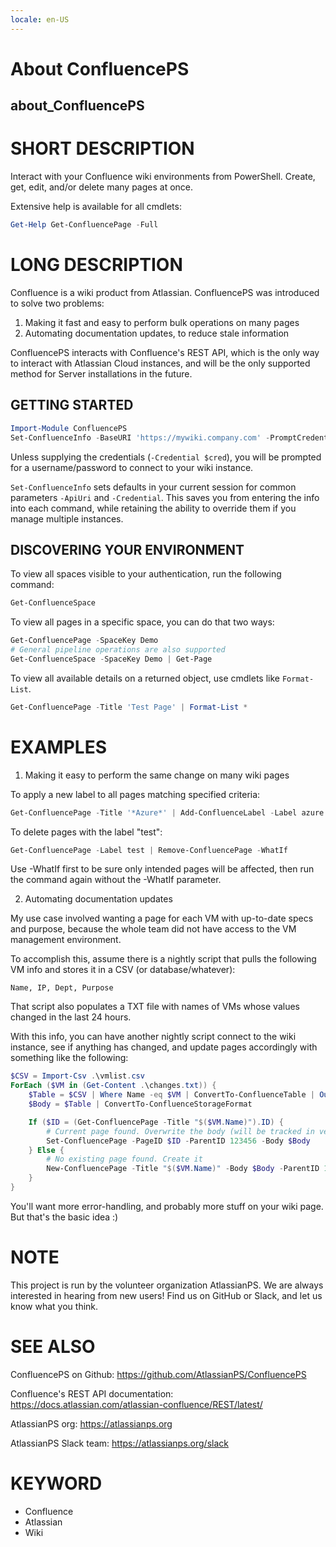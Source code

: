 ```yaml
---
locale: en-US
---
```


# About ConfluencePS
## about_ConfluencePS

# SHORT DESCRIPTION
Interact with your Confluence wiki environments from PowerShell.
Create, get, edit, and/or delete many pages at once.

Extensive help is available for all cmdlets:
```powershell
Get-Help Get-ConfluencePage -Full
```

# LONG DESCRIPTION
Confluence is a wiki product from Atlassian. ConfluencePS was introduced to solve two problems:

1. Making it fast and easy to perform bulk operations on many pages
2. Automating documentation updates, to reduce stale information

ConfluencePS interacts with Confluence's REST API, which is the only way
to interact with Atlassian Cloud instances, and will be the only supported
method for Server installations in the future.

## GETTING STARTED
```powershell
Import-Module ConfluencePS
Set-ConfluenceInfo -BaseURI 'https://mywiki.company.com' -PromptCredentials
```

Unless supplying the credentials (`-Credential $cred`), you will be
prompted for a username/password to connect to your wiki instance.

`Set-ConfluenceInfo` sets defaults in your current session for common parameters
`-ApiUri` and `-Credential`. This saves you from entering the info into each command,
while retaining the ability to override them if you manage multiple instances.

## DISCOVERING YOUR ENVIRONMENT
To view all spaces visible to your authentication, run the following command:
```powershell
Get-ConfluenceSpace
```

To view all pages in a specific space, you can do that two ways:
```powershell
Get-ConfluencePage -SpaceKey Demo
# General pipeline operations are also supported
Get-ConfluenceSpace -SpaceKey Demo | Get-Page
```

To view all available details on a returned object, use cmdlets like `Format-List`.
```powershell
Get-ConfluencePage -Title 'Test Page' | Format-List *
```

# EXAMPLES
1. Making it easy to perform the same change on many wiki pages

To apply a new label to all pages matching specified criteria:
```powershell
Get-ConfluencePage -Title '*Azure*' | Add-ConfluenceLabel -Label azure
```

To delete pages with the label "test":
```powershell
Get-ConfluencePage -Label test | Remove-ConfluencePage -WhatIf
```

Use -WhatIf first to be sure only intended pages will be affected,
then run the command again without the -WhatIf parameter.

2. Automating documentation updates

My use case involved wanting a page for each VM with up-to-date specs and purpose,
because the whole team did not have access to the VM management environment.

To accomplish this, assume there is a nightly script that pulls the following
VM info and stores it in a CSV (or database/whatever):
```
Name, IP, Dept, Purpose
```

That script also populates a TXT file with names of VMs whose values
changed in the last 24 hours.

With this info, you can have another nightly script connect to the wiki
instance, see if anything has changed, and update pages accordingly with
something like the following:
```powershell
$CSV = Import-Csv .\vmlist.csv
ForEach ($VM in (Get-Content .\changes.txt)) {
    $Table = $CSV | Where Name -eq $VM | ConvertTo-ConfluenceTable | Out-String
    $Body = $Table | ConvertTo-ConfluenceStorageFormat

    If ($ID = (Get-ConfluencePage -Title "$($VM.Name)").ID) {
        # Current page found. Overwrite the body (will be tracked in version history)
        Set-ConfluencePage -PageID $ID -ParentID 123456 -Body $Body
    } Else {
        # No existing page found. Create it
        New-ConfluencePage -Title "$($VM.Name)" -Body $Body -ParentID 123456
    }
}
```

You'll want more error-handling, and probably more stuff on your wiki page.
But that's the basic idea :)

# NOTE
This project is run by the volunteer organization AtlassianPS.
We are always interested in hearing from new users!
Find us on GitHub or Slack, and let us know what you think.

# SEE ALSO
ConfluencePS on Github: https://github.com/AtlassianPS/ConfluencePS

Confluence's REST API documentation: https://docs.atlassian.com/atlassian-confluence/REST/latest/

AtlassianPS org: https://atlassianps.org

AtlassianPS Slack team: https://atlassianps.org/slack

# KEYWORD
- Confluence
- Atlassian
- Wiki
